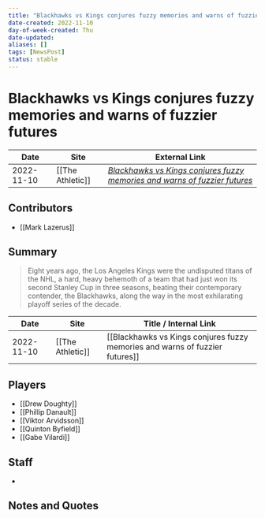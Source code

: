 ```yaml
---
title: "Blackhawks vs Kings conjures fuzzy memories and warns of fuzzier futures"
date-created: 2022-11-10
day-of-week-created: Thu
date-updated: 
aliases: []
tags: [NewsPost]
status: stable
---
```


# Blackhawks vs Kings conjures fuzzy memories and warns of fuzzier futures

| Date       | Site             | External Link                                                                                                                              |
| ---------- | ---------------- | ------------------------------------------------------------------------------------------------------------------------------------------ |
| 2022-11-10 | [[The Athletic]] | [*Blackhawks vs Kings conjures fuzzy memories and warns of fuzzier futures*](https://theathletic.com/3780541/2022/11/10/blackhawks-kings/) |

## Contributors
- [[Mark Lazerus]]

## Summary
> Eight years ago, the Los Angeles Kings were the undisputed titans of the NHL, a hard, heavy behemoth of a team that had just won its second Stanley Cup in three seasons, beating their contemporary contender, the Blackhawks, along the way in the most exhilarating playoff series of the decade.

| Date       | Site             | Title / Internal Link                                                        |
| ---------- | ---------------- | ---------------------------------------------------------------------------- |
| 2022-11-10 | [[The Athletic]] | [[Blackhawks vs Kings conjures fuzzy memories and warns of fuzzier futures]] |

## Players
- [[Drew Doughty]]
- [[Phillip Danault]]
- [[Viktor Arvidsson]]
- [[Quinton Byfield]]
- [[Gabe Vilardi]]

## Staff
- 

## Notes and Quotes
> 

